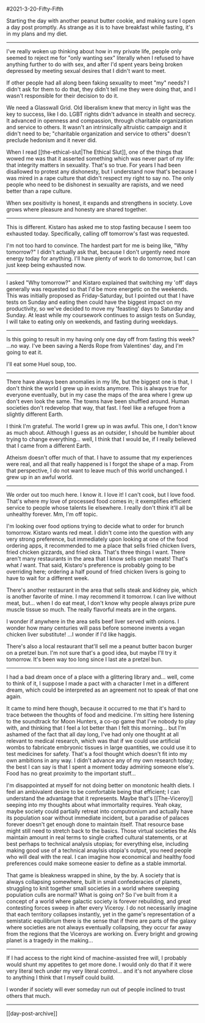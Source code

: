 #2021-3-20-Fifty-Fifth

Starting the day with another peanut butter cookie, and making sure I open a day post promptly.  As strange as it is to have breakfast while fasting, it's in my plans and my diet.

---
I've really woken up thinking about how in my private life, people only seemed to reject me for "only wanting sex" literally when I refused to have anything further to do with sex, and after I'd spent years being broken depressed by meeting sexual desires that I didn't want to meet.

If other people had all along been faking sexuality to meet "my" needs?  I didn't ask for them to do that, they didn't tell me they were doing that, and I wasn't responsible for their decision to do it.

We need a Glasswall Grid.  Old liberalism knew that mercy in light was the key to success, like I do.  LGBT rights didn't advance in stealth and secrecy.  It advanced in openness and compassion, through charitable organization and service to others.  It wasn't an intrinsically altruistic campaign and it didn't need to be; "charitable organization and service to others" doesn't preclude hedonism and it never did.

When I read [[the-ethical-slut|The Ethical Slut]], one of the things that wowed me was that it asserted something which was never part of *my* life: that integrity matters in sexuality.  That's so true.  For years I had been disallowed to protest any dishonesty, but I understand now that's because I was mired in a rape culture that didn't respect my right to say no.  The only people who need to be dishonest in sexuality are rapists, and we need better than a rape culture.

When sex positivity is honest, it expands and strengthens in society.  Love grows where pleasure and honesty are shared together.

---
This is different.  Kistaro has asked me to stop fasting because I seem too exhausted today.  Specifically, calling off tomorrow's fast was requested.

I'm not too hard to convince.  The hardest part for me is being like, "Why tomorrow?"  I didn't actually ask that, because I don't urgently need more energy today for anything.  I'll have plenty of work to do tomorrow, but I can just keep being exhausted now.

---
I asked "Why tomorrow?" and Kistaro explained that switching my 'off' days generally was requested so that I'd be more energetic on the weekends.  This was initially proposed as Friday-Saturday, but I pointed out that I have tests on Sunday and eating then could have the biggest impact on my productivity, so we've decided to move my 'feasting' days to Saturday and Sunday.  At least while my coursework continues to assign tests on Sunday, I will take to eating only on weekends, and fasting during weekdays.

---
Is this going to result in my having only one day off from fasting this week?  ...no way.  I've been saving a Nerds Rope from Valentines' day, and I'm going to eat it.

I'll eat some Huel soup, too.

---
There have always been anomalies in my life, but the biggest one is that, I don't think the world I grew up in exists anymore.  This is always true for everyone eventually, but in my case the maps of the area where I grew up don't even look the same.  The towns have been shuffled around.  Human societies don't redevelop that way, that fast.  I feel like a refugee from a slightly different Earth.

I think I'm grateful.  The world I grew up in was awful.  This one, I don't know as much about.  Although I guess as an outsider, I should be humbler about trying to change everything... well, I think that I would be, if I really believed that I came from a different Earth.

Atheism doesn't offer much of that.  I have to assume that my experiences were real, and all that really happened is I forgot the shape of a map.  From that perspective, I do not want to leave much of this world unchanged.  I grew up in an awful world.

---
We order out too much here.  I know it.  I love it!  I can't cook, but I love food.  That's where my love of processed food comes in; it exemplifies efficient service to people whose talents lie elsewhere.  I really don't think it'll all be unhealthy forever.  Mm, I'm off topic.

I'm looking over food options trying to decide what to order for brunch tomorrow.  Kistaro wants red meat.  I didn't come into the question with any very strong preference, but immediately upon looking at one of the food ordering apps, it recommended to me a place that sells fried chicken livers, fried chicken gizzards, and fried okra.  That's three things I want.  There aren't many restaurants in the area that I know sells organ meats!  That's what *I* want.  That said, Kistaro's preference is probably going to be overriding here; ordering a half pound of fried chicken livers is going to have to wait for a different week.

There's another restaurant in the area that sells steak and kidney pie, which is another favorite of mine.  I may recommend it tomorrow.  I can live without meat, but...  when I do eat meat, I don't know why people always prize pure muscle tissue so much.  The really flavorful meats are in the organs.

I wonder if anywhere in the area sells beef liver served with onions.  I wonder how many centuries will pass before someone invents a vegan chicken liver substitute!  ...I wonder if I'd like haggis.

There's also a local restaurant that'll sell me a peanut butter bacon burger on a pretzel bun.  I'm not sure that's a good idea, but maybe I'll try it tomorrow.  It's been way too long since I last ate a pretzel bun.

---
I had a bad dream once of a place with a glittering library and...  well, come to think of it, I suppose I made a pact with a character I met in a different dream, which could be interpreted as an agreement not to speak of that one again.

It came to mind here though, because it occurred to me that it's hard to trace between the thoughts of food and medicine.  I'm sitting here listening to the soundtrack for Moon Hunters, a co-op game that I've nobody to play with, and thinking that I feel a lot better than I felt this morning... but I'm ashamed of the fact that all day long, I've had only one thought at all relevant to medical research, which was that if we could use artificial wombs to fabricate embryonic tissues in large quantities, we could use it to test medicines for safety.  That's a fool thought which doesn't fit into my own ambitions in any way.  I didn't advance any of my own research today; the best I can say is that I spent a moment today admiring someone else's.  Food has no great proximity to the important stuff...

I'm disappointed at myself for not doing better on monotonic health diets.  I feel an ambivalent desire to be comfortable being that efficient; I can understand the advantage that it represents.  Maybe that's [[The-Viceroy]] seeping into my thoughts about what immortality requires.  Yeah okay, maybe society could partially retreat into computronium and actually have its population soar without immediate incident, but a paradise of palaces forever doesn't get enough done to maintain itself.  That resource base might still need to stretch back to the basics.  Those virtual societies the AIs maintain amount in real terms to single crafted cultural statements, or at best perhaps to technical analysis utopias; for everything else, including making good use of a technical anaylsis utopia's output, you need people who will deal with the real.  I can imagine how economical and healthy food preferences could make someone easier to define as a stable immortal.

That game is bleakness wrapped in shine, by the by.  A society that is always collapsing somewhere, built in small confederacies of planets, struggling to knit together small societies in a world where sweeping population culls are normal?  What is going on?  So I've built from it a concept of a world where galactic society is forever rebuilding, and great contesting forces sweep in after every Viceroy.  I do not necessarily imagine that each territory collapses instantly, yet in the game's representation of a semistatic equilibrium there is the sense that if there are parts of the galaxy where societies are not always eventually collapsing, they occur far away from the regions that the Viceroys are working on.  Every bright and growing planet is a tragedy in the making...

---
If I had access to the right kind of machine-assisted free will, I probably would shunt my appetites to get more done.  I would only do that if it were very literal tech under my very literal control... and it's not anywhere close to anything I think that I myself could build.

I wonder if society will ever someday run out of people inclined to trust others that much.

---
[[day-post-archive]]
